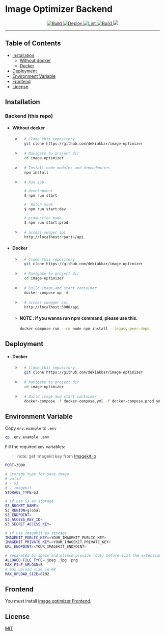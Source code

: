 # Image Optimizer Backend

<p align="center">
    <a href="https://github.com/dekiakbar/image-optimizer/actions/workflows/build.yml">
        <img src="https://github.com/dekiakbar/image-optimizer/actions/workflows/build.yml/badge.svg?event=push" alt="Build">
    </a>
    <a href="https://github.com/dekiakbar/image-optimizer/actions/workflows/deploy.yml">
        <img src="https://github.com/dekiakbar/image-optimizer/actions/workflows/deploy.yml/badge.svg" alt="Deploy">
    </a>
    <a href="https://github.com/dekiakbar/image-optimizer/actions/workflows/lint.yml">
        <img src="https://github.com/dekiakbar/image-optimizer/actions/workflows/lint.yml/badge.svg?event=push" alt="Lint">
    </a>
    <a href="https://github.com/dekiakbar/image-optimizer/actions/workflows/test.yml">
        <img src="https://github.com/dekiakbar/image-optimizer/actions/workflows/test.yml/badge.svg?event=push" alt="Build">
    </a>
    <a href="https://codecov.io/gh/dekiakbar/image-optimizer" > 
        <img src="https://codecov.io/gh/dekiakbar/image-optimizer/branch/master/graph/badge.svg?token=E8PNY7GOVW"/> 
    </a>
<p>

---

## Table of Contents

- [Installation](#installation)
    - [Without docker](#without-docker)
    - [Docker](#docker)
- [Deployment](#deployment)
- [Environment Variable](#environment-variable)
- [Frontend](#frontend)
- [License](#license)

## Installation

### Backend (this repo)
- #### Without docker

    - ```bash
        # Clone this repository
        git clone https://github.com/dekiakbar/image-optimizer
        ```

    - ```bash
        # Navigate to project dir
        cd image-optimizer
        ```

    - ```bash
        # Install node modules and dependencies
        npm install
        ```
    
    - ```bash
        # Run app

        # development
        $ npm run start

        #  Watch mode
        $ npm run start:dev

        # production mode
        $ npm run start:prod
        ```

    - ```bash
        # access swager api
        http://localhost:<port>/api
        ```
    
- #### Docker
    - ```bash
        # Clone this repository
        git clone https://github.com/dekiakbar/image-optimizer
        ```

    - ```bash
        # Navigate to project dir
        cd image-optimizer
        ```
    
    - ```bash
        # Build image and start container
        docker-compose up -d
        ```

    - ```bash
        # access swagger api
        http://localhost:3000/api
        ```
    -  #### NOTE : if you wanna run npm command, please use this.
        ```bash
        docker-compose run --rm node npm install --legacy-peer-deps
        ```
## Deployment
- #### Docker
    - ```bash
        # Clone this repository
        git clone https://github.com/dekiakbar/image-optimizer
        ```

    - ```bash
        # Navigate to project dir
        cd image-optimizer
        ```
        
    - ```bash
        # Build image and start container
        docker-compose -f docker-compose.yml -f docker-compose.prod.yml up -d
        ```
        
## Environment Variable

Copy `env.example` to `.env`

```bash
cp .env.example .env
```

Fill the required `env` variables: 
> note: get Imagekit key from [Imagekit.io](https://imagekit.io/)
```bash
PORT=3000

# Storage type for save image
# valid :
# - S3
# - imagekit
STORAGE_TYPE=S3

# if use S3 as storage
S3_BUCKET_NAME=
S3_REGION=global
S3_ENDPOINT=
S3_ACCESS_KEY_ID=
S3_SECRET_ACCESS_KEY=

# if use imagekit as storage
IMAGEKIT_PUBLIC_KEY=<YOUR_IMAGEKIT_PUBLIC_KEY>
IMAGEKIT_PRIVATE_KEY=<YOUR_IMAGEKIT_PRIVATE_KEY>
URL_ENDPOINT=<YOUR_IMAGEKIT_ENDPOINT>

# separated by space and please provide (dot) before list the extension
ALLOWED_FILE_TYPE=.jpeg .jpg .png
MAX_FILE_UPLOAD=5
# max upload size in KB
MAX_UPLOAD_SIZE=8192
```

## Frontend
You must install [image optimizer Frontend](https://github.com/dekiakbar/image-optimizer-fe).

## License
[MIT](https://github.com/dekiakbar/image-optimizer/blob/master/LICENSE)